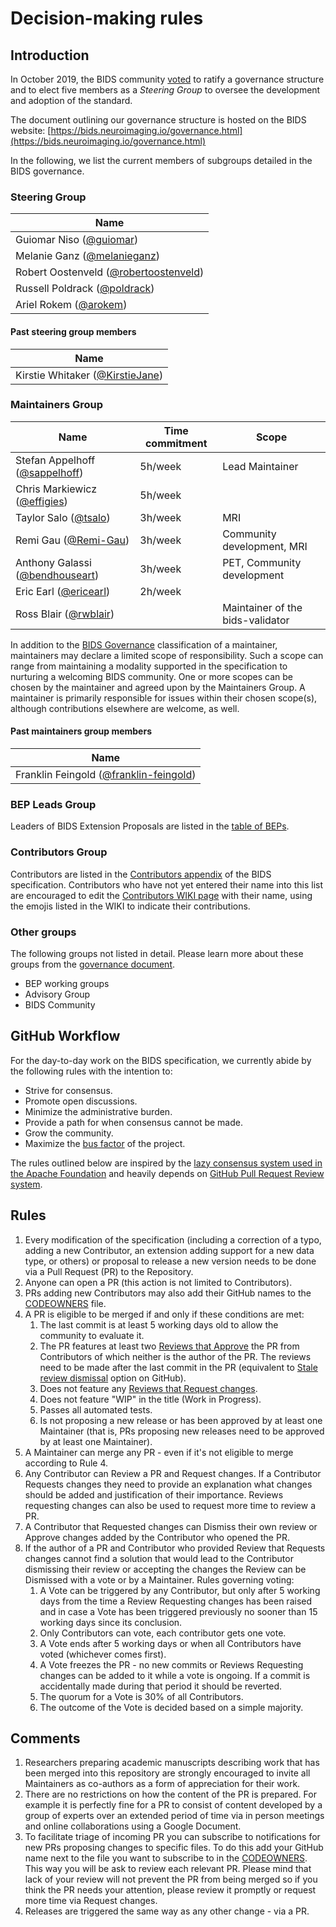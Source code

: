 # Decision-making rules

## Introduction

In October 2019, the BIDS community [voted](https://github.com/bids-standard/bids-specification/issues/355)
to ratify a governance structure and to elect five members as a *Steering Group*
to oversee the development and adoption of the standard.

The document outlining our governance structure is hosted on the BIDS website:
[https://bids.neuroimaging.io/governance.html](https://bids.neuroimaging.io/governance.html)

In the following, we list the current members of subgroups detailed in the
BIDS governance.

### Steering Group

| Name                                                                         |
|------------------------------------------------------------------------------|
| Guiomar Niso ([@guiomar](https://github.com/guiomar))                        |
| Melanie Ganz ([@melanieganz](https://github.com/melanieganz))                |
| Robert Oostenveld ([@robertoostenveld](https://github.com/robertoostenveld)) |
| Russell Poldrack ([@poldrack](https://github.com/poldrack))                  |
| Ariel Rokem ([@arokem](https://github.com/arokem))            |

#### Past steering group members

| Name                                                                         |
|------------------------------------------------------------------------------|
| Kirstie Whitaker ([@KirstieJane](https://github.com/KirstieJane))            |

### Maintainers Group

| Name                                                                           | Time commitment | Scope                            |
|--------------------------------------------------------------------------------|-----------------|----------------------------------|
| Stefan Appelhoff ([@sappelhoff](https://github.com/sappelhoff))                | 5h/week         | Lead Maintainer                  |
| Chris Markiewicz ([@effigies](https://github.com/effigies))                    | 5h/week         |                                  |
| Taylor Salo ([@tsalo](https://github.com/tsalo))                               | 3h/week         | MRI                              |
| Remi Gau ([@Remi-Gau](https://github.com/Remi-Gau))                            | 3h/week         | Community development, MRI       |
| Anthony Galassi  ([@bendhouseart](https://github.com/bendhouseart))            | 3h/week         | PET, Community development       |
| Eric Earl ([@ericearl](https://github.com/ericearl))                           | 2h/week         |                                  |
| Ross Blair ([@rwblair](https://github.com/rwblair))                            |                 | Maintainer of the bids-validator |

In addition to the [BIDS Governance](https://bids.neuroimaging.io/governance.html#bids-maintainers-group)
classification of a maintainer, maintainers may declare a limited scope of responsibility.
Such a scope can range from maintaining a modality supported in the specification to nurturing a
welcoming BIDS community.
One or more scopes can be chosen by the maintainer and agreed upon by the Maintainers Group.
A maintainer is primarily responsible for issues within their chosen scope(s), although
contributions elsewhere are welcome, as well.

#### Past maintainers group members

| Name                                                                           |
|--------------------------------------------------------------------------------|
| Franklin Feingold ([@franklin-feingold](https://github.com/franklin-feingold)) |

### BEP Leads Group

Leaders of BIDS Extension Proposals are listed in the
[table of BEPs](https://bids.neuroimaging.io/get_involved.html#extending-the-bids-specification).

### Contributors Group

Contributors are listed in the [Contributors appendix](https://bids-specification.readthedocs.io/en/stable/appendices/contributors.html)
of the BIDS specification. Contributors who have not yet entered their name
into this list are encouraged to edit the [Contributors WIKI page](https://github.com/bids-standard/bids-specification/wiki/Contributors)
with their name, using the emojis listed in the WIKI to indicate their
contributions.

### Other groups

The following groups not listed in detail. Please learn more about these groups
from the [governance document](https://bids.neuroimaging.io/governance.html).

- BEP working groups
- Advisory Group
- BIDS Community

## GitHub Workflow

For the day-to-day work on the BIDS specification, we currently abide by the
following rules with the intention to:

- Strive for consensus.
- Promote open discussions.
- Minimize the administrative burden.
- Provide a path for when consensus cannot be made.
- Grow the community.
- Maximize the [bus factor](https://en.wikipedia.org/wiki/Bus_factor) of the
  project.

The rules outlined below are inspired by the [lazy consensus system used in the Apache Foundation](https://www.apache.org/foundation/voting.html)
and heavily depends on [GitHub Pull Request Review system](https://help.github.com/articles/about-pull-requests/).

## Rules

1. Every modification of the specification (including a correction of a typo,
   adding a new Contributor, an extension adding support for a new data type, or
   others) or proposal to release a new version needs to be done via a Pull
   Request (PR) to the Repository.
1. Anyone can open a PR (this action is not limited to Contributors).
1. PRs adding new Contributors may also add their GitHub names to the
   [CODEOWNERS](./CODEOWNERS) file.
1. A PR is eligible to be merged if and only if these conditions are met:
   1. The last commit is at least 5 working days old to allow the community to
      evaluate it.
   1. The PR features at least two [Reviews that Approve](https://help.github.com/articles/about-pull-request-reviews/#about-pull-request-reviews)
      the PR from Contributors of which neither is the author of the PR. The reviews
      need to be made after the last commit in the PR (equivalent to
      [Stale review dismissal](https://help.github.com/articles/enabling-required-reviews-for-pull-requests/)
      option on GitHub).
   1. Does not feature any [Reviews that Request changes](https://help.github.com/articles/about-required-reviews-for-pull-requests/).
   1. Does not feature "WIP" in the title (Work in Progress).
   1. Passes all automated tests.
   1. Is not proposing a new release or has been approved by at least one
      Maintainer (that is, PRs proposing new releases need to be approved by at
      least one Maintainer).
1. A Maintainer can merge any PR - even if it's not eligible to merge according
   to Rule 4.
1. Any Contributor can Review a PR and Request changes. If a Contributor
   Requests changes they need to provide an explanation what changes
   should be added and justification of their importance. Reviews requesting
   changes can also be used to request more time to review a PR.
1. A Contributor that Requested changes can Dismiss their own review or Approve
   changes added by the Contributor who opened the PR.
1. If the author of a PR and Contributor who provided Review that Requests
   changes cannot find a solution that would lead to the Contributor dismissing
   their review or accepting the changes the Review can be Dismissed with a
   vote or by a Maintainer. Rules governing voting:
   1. A Vote can be triggered by any Contributor, but only after 5 working days
      from the time a Review Requesting changes has been raised and in case a
      Vote has been triggered previously no sooner than 15 working days since
      its conclusion.
   1. Only Contributors can vote, each contributor gets one vote.
   1. A Vote ends after 5 working days or when all Contributors have voted
      (whichever comes first).
   1. A Vote freezes the PR - no new commits or Reviews Requesting changes can
      be added to it while a vote is ongoing. If a commit is accidentally made
      during that period it should be reverted.
   1. The quorum for a Vote is 30% of all Contributors.
   1. The outcome of the Vote is decided based on a simple majority.

## Comments

1. Researchers preparing academic manuscripts describing work that has been
   merged into this repository are strongly encouraged to invite all
   Maintainers as co-authors as a form of appreciation for their work.
1. There are no restrictions on how the content of the PR is prepared. For
   example it is perfectly fine for a PR to consist of content developed by a
   group of experts over an extended period of time via in person meetings and
   online collaborations using a Google Document.
1. To facilitate triage of incoming PR you can subscribe to
   notifications for new PRs proposing changes to specific files. To do this
   add your GitHub name next to the file you want to subscribe to in the
   [CODEOWNERS](./CODEOWNERS). This way you will be ask to review each relevant
   PR. Please mind that lack of your review will not prevent the PR from being
   merged so if you think the PR needs your attention, please review it
   promptly or request more time via Request changes.
1. Releases are triggered the same way as any other change - via a PR.
